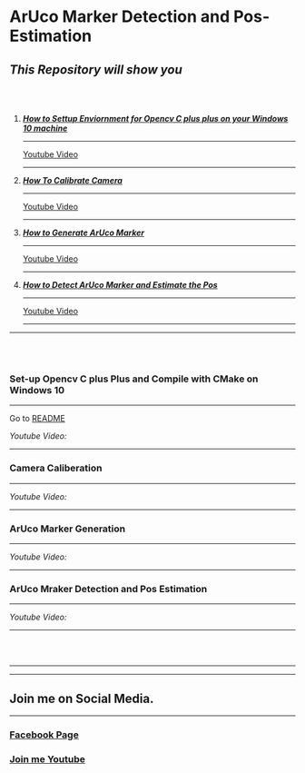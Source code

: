 # ArUco Marker Detection and Pos-Estimation

<h2> <i>This Repository will show you</i></h2> <br></br>
<ol>

<li><a href="#"><b><i> How to Settup Enviornment for Opencv C plus plus on your Windows 10 machine</i></b></a>
</li>

----
<a href="#">Youtube Video</a>

---
<li><a href="#"><b><i> How To Calibrate Camera</i></b></a>
</li>

---
<a href="#">Youtube Video</a>

---
<li><a href="#"><b><i> How to Generate ArUco Marker</i></b></a>
</li>

---
<a href="#">Youtube Video</a>

----

<li><a href="#"><b><i> How to Detect ArUco Marker and Estimate the Pos</i></b></a>
</li>

---
<a href="#">Youtube Video</a>

----

</ol>

--------
<br></br>



### Set-up Opencv C plus Plus and Compile with CMake on Windows 10
---
Go to  <a href="https://github.com/Asadullah-Dal17/ArUco-Marker-Detection-and-Pos-Estimation-Cplus-plus/tree/master/Set-Up-Opencv-CPlusPlus">README</a>

*Youtube Video:*

---
### Camera Caliberation
---

*Youtube Video:*

---

### ArUco Marker Generation
---
*Youtube Video:*

---
### ArUco Mraker Detection and Pos Estimation
---
*Youtube Video:*

---
<br></br>


---
---
## Join me on Social Media.
---
<a href="https://www.facebook.com/AiPhile17"><h3>Facebook Page</h3></a>

<a href="https://www.youtube.com/c/aiphile"><h3>Join me Youtube</h3></a>
